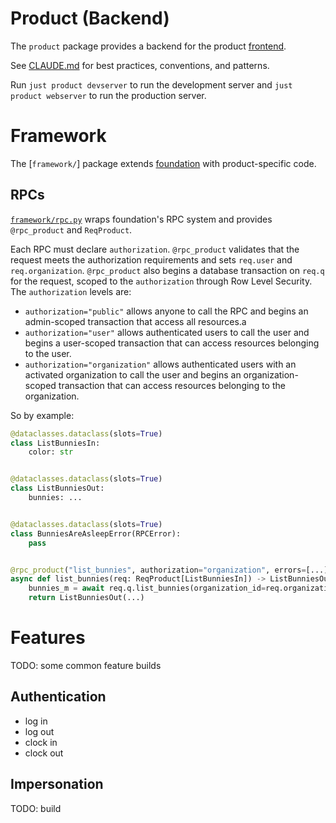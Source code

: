 # Product (Backend)

The `product` package provides a backend for the product [frontend](../../typescript/product).

See [CLAUDE.md](./CLAUDE.md) for best practices, conventions, and patterns.

Run `just product devserver` to run the development server and `just product webserver` to run the production server.

# Framework

The [`framework/`] package extends [foundation](../foundation) with product-specific code.

## RPCs

[`framework/rpc.py`](./framework/rpc.py) wraps foundation's RPC system and provides `@rpc_product` and `ReqProduct`.

Each RPC must declare `authorization`. `@rpc_product` validates that the request meets the authorization requirements and sets `req.user` and `req.organization`. `@rpc_product` also begins a database transaction on `req.q` for the request, scoped to the `authorization` through Row Level Security. The `authorization` levels are:

- `authorization="public"` allows anyone to call the RPC and begins an admin-scoped transaction that access all resources.a
- `authorization="user"` allows authenticated users to call the user and begins a user-scoped transaction that can access resources belonging to the user.
- `authorization="organization"` allows authenticated users with an activated organization to call the user and begins an organization-scoped transaction that can access resources belonging to the organization.

So by example:

```python
@dataclasses.dataclass(slots=True)
class ListBunniesIn:
    color: str


@dataclasses.dataclass(slots=True)
class ListBunniesOut:
    bunnies: ...


@dataclasses.dataclass(slots=True)
class BunniesAreAsleepError(RPCError):
    pass


@rpc_product("list_bunnies", authorization="organization", errors=[...])
async def list_bunnies(req: ReqProduct[ListBunniesIn]) -> ListBunniesOut:
    bunnies_m = await req.q.list_bunnies(organization_id=req.organization.id, user_id=req.user.id, color=req.data.color)
    return ListBunniesOut(...)
```

# Features

TODO: some common feature builds

## Authentication

- log in
- log out
- clock in
- clock out

## Impersonation

TODO: build
